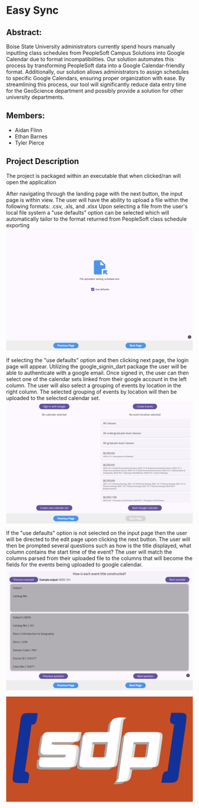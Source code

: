 # Easy Sync 

## Abstract:
Boise State University administrators currently spend hours manually inputting class schedules from PeopleSoft Campus Solutions into Google Calendar due to format incompatibilities. Our solution automates this process by transforming PeopleSoft data into a Google Calendar-friendly format. Additionally, our solution allows administrators to assign schedules to specific Google Calendars, ensuring proper organization with ease. By streamlining this process, our tool will significantly reduce data entry time for the GeoScience department and possibly provide a solution for other university departments.

## Members:
 - Aidan Flinn
 - Ethan Barnes
 - Tyler Pierce

## Project Description

The project is packaged within an executable that when clicked/ran will open the application

After navigating through the landing page with the next button, the input page is within view. The user will have the ability to upload a file within the following formats: .csv, .xls, and .xlsx
Upon selecting a file from the user's local file system a "use defaults" option can be selected which will automatically tailor to the format returned from PeopleSoft class schedule exporting
![InputPage-Screenshot](images/InputPage.png)

If selecting the "use defaults" option and then clicking next page, the login page will appear. Utilizing the google_signin_dart package the user will be able to authenticate with a google email.
Once signed in, the user can then select one of the calendar sets linked from their google account in the left column. The user will also select a grouping of events by location in the right column.
The selected grouping of events by location will then be uploaded to the selected calendar set.
![LoginPage-Screenshot](images/LoginPage.png)

If the "use defaults" option is not selected on the input page then the user will be directed to the edit page upon clicking the next button. The user will then be prompted several questions such as
how is the title displayed, what column contains the start time of the event? The user will match the columns parsed from their uploaded file to the columns that will become the fields for the 
events being uploaded to google calendar.
![EditPage-Screenshot](images/EditPage.png)


![SDP-Logo](images/sdp-logo.png?raw=true)
